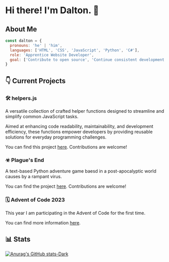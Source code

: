 # Hi there! I'm Dalton. 👋 

## About Me

```javascript
const dalton = {
  pronouns: 'he' | 'him',
  languages: ['HTML', 'CSS', 'JavaScript', 'Python', 'C#'],
  role: 'Apprentice Website Developer',
  goal: ['Contribute to open source', 'Continue consistent development into and throughout 2024'],
}
```

## 👇 Current Projects

### 🛠️ helpers.js

A versatile collection of crafted helper functions designed to streamline and simplify common JavaScript tasks. 

Aimed at enhancing code readability, maintainability, and development efficiency, these functions empower developers by providing reusable solutions for everyday programming challenges.

You can find this project <a href="https://github.com/dalton-f/helpers.js">here</a>. Contributions are welcome!

### ☣ Plague's End

A text-based Python adventure game baesd in a post-apocalyptic world causes by a rampant virus.

You can find the project <a href="https://github.com/dalton-f/plagues-end">here</a>. Contributions are welcome!

### 🗓 Advent of Code 2023

This year I am participating in the Advent of Code for the first time.

You can find more information <a href="https://github.com/dalton-f/Advent-of-Code-2023">here</a>.

## 📊 Stats

[![Anurag's GitHub stats-Dark](https://github-readme-stats.vercel.app/api/top-langs/?username=dalton-f&layout=compact&show_icons=true&theme=dark#gh-dark-mode-only)](https://github.com/anuraghazra/github-readme-stats#gh-dark-mode-only)


